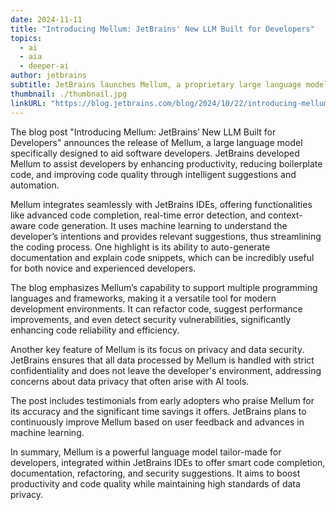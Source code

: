 ```yaml
---
date: 2024-11-11
title: "Introducing Mellum: JetBrains' New LLM Built for Developers"
topics:
  - ai
  - aia
  - deeper-ai
author: jetbrains
subtitle: JetBrains launches Mellum, a proprietary large language model (LLM) specifically designed to assist software developers.
thumbnail: ./thumbnail.jpg
linkURL: "https://blog.jetbrains.com/blog/2024/10/22/introducing-mellum-jetbrains-new-llm-built-for-developers/"
---
```


The blog post "Introducing Mellum: JetBrains’ New LLM Built for Developers" announces the release of Mellum, a large language model specifically designed to aid software developers. JetBrains developed Mellum to assist developers by enhancing productivity, reducing boilerplate code, and improving code quality through intelligent suggestions and automation.

Mellum integrates seamlessly with JetBrains IDEs, offering functionalities like advanced code completion, real-time error detection, and context-aware code generation. It uses machine learning to understand the developer’s intentions and provides relevant suggestions, thus streamlining the coding process. One highlight is its ability to auto-generate documentation and explain code snippets, which can be incredibly useful for both novice and experienced developers.

The blog emphasizes Mellum’s capability to support multiple programming languages and frameworks, making it a versatile tool for modern development environments. It can refactor code, suggest performance improvements, and even detect security vulnerabilities, significantly enhancing code reliability and efficiency.

Another key feature of Mellum is its focus on privacy and data security. JetBrains ensures that all data processed by Mellum is handled with strict confidentiality and does not leave the developer's environment, addressing concerns about data privacy that often arise with AI tools.

The post includes testimonials from early adopters who praise Mellum for its accuracy and the significant time savings it offers. JetBrains plans to continuously improve Mellum based on user feedback and advances in machine learning.

In summary, Mellum is a powerful language model tailor-made for developers, integrated within JetBrains IDEs to offer smart code completion, documentation, refactoring, and security suggestions. It aims to boost productivity and code quality while maintaining high standards of data privacy.
